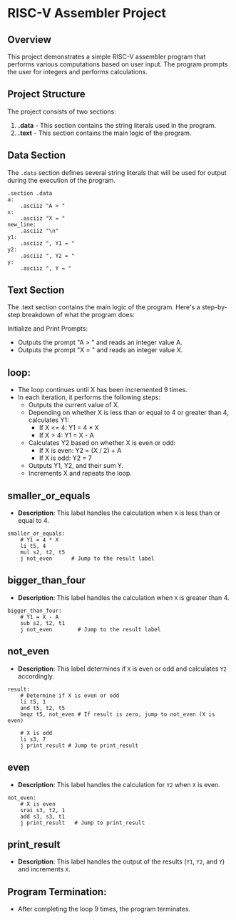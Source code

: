 # RISC-V Assembler Project

## Overview

This project demonstrates a simple RISC-V assembler program that performs various computations based on user input. The program prompts the user for integers and performs calculations.

## Project Structure

The project consists of two sections:
1. **.data** - This section contains the string literals used in the program.
2. **.text** - This section contains the main logic of the program.

## Data Section

The `.data` section defines several string literals that will be used for output during the execution of the program.

```assembly
.section .data
a:
    .asciiz "A > "
x:
    .asciiz "X = "
new_line:
    .asciiz "\n"
y1:
    .asciiz ", Y1 = "
y2:
    .asciiz ", Y2 = "
y:
    .asciiz ", Y = "
```

## Text Section

The .text section contains the main logic of the program. Here's a step-by-step breakdown of what the program does:

Initialize and Print Prompts:
  - Outputs the prompt "A > " and reads an integer value A.
  - Outputs the prompt "X = " and reads an integer value X.


## loop:

  - The loop continues until X has been incremented 9 times.
  - In each iteration, it performs the following steps:
    - Outputs the current value of X.
    - Depending on whether X is less than or equal to 4 or greater than 4, calculates Y1:
      - If X <= 4: Y1 = 4 * X
      - If X > 4: Y1 = X - A
    - Calculates Y2 based on whether X is even or odd:
      - If X is even: Y2 = (X / 2) + A
      - If X is odd: Y2 = 7
    - Outputs Y1, Y2, and their sum Y.
    - Increments X and repeats the loop.
   

## smaller_or_equals
- **Description**: This label handles the calculation when `X` is less than or equal to 4.

```assembly
smaller_or_equals:   
    # Y1 = 4 * X
    li t5, 4
    mul s2, t2, t5
    j not_even      # Jump to the result label
```

## bigger_than_four
- **Description**: This label handles the calculation when `X` is greater than 4.

```assembly
bigger_than_four:
    # Y1 = X - A
    sub s2, t2, t1  
    j not_even        # Jump to the result label
```

## not_even
- **Description**: This label determines if `X` is even or odd and calculates `Y2` accordingly.

```assembly
result:
    # Determine if X is even or odd
    li t5, 1        
    and t5, t2, t5   
    beqz t5, not_even # If result is zero, jump to not_even (X is even)
    
    # X is odd
    li s3, 7      
    j print_result # Jump to print_result
```

## even
- **Description**: This label handles the calculation for `Y2` when `X` is even.

```assembly
not_even:
    # X is even
    srai s3, t2, 1  
    add s3, s3, t1   
    j print_result   # Jump to print_result
```

## print_result
- **Description**: This label handles the output of the results (`Y1`, `Y2`, and `Y`) and increments `X`.



## Program Termination:
  - After completing the loop 9 times, the program terminates.


